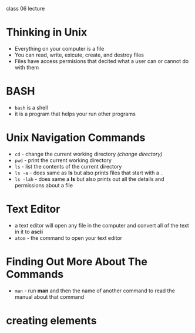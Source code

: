 class 06 lecture

# Thinking in Unix
* Everything on your computer is a file
* You can read, write, exicute, create, and destroy files
* Files have access permisions that decited what a user can or cannot do with them

# BASH
* `bash` is a shell
* it is a program that helps your run other programs

# Unix Navigation Commands
* `cd` - change the current working directory *(change directory)*
* `pwd` - print the current working directory 
* `ls` - list the contents of the current directory
 * `ls -a` - does same as **ls** but also prints files that start with a `.`
 * `ls -lah` - does same a **ls** but also prints out all the details and permissions about a file

# Text Editor
* a text editor will open any file in the computer and convert all of the text in it to **ascii**
* `atom` - the command to open your text editor

# Finding Out More About The Commands
* `man` - run **man** and then the name of another command to read the manual about that command

# creating elements

